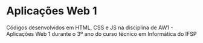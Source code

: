 # Aplicações Web 1
Códigos desenvolvidos em HTML, CSS e JS na disciplina de AW1 - Aplicações Web 1 durante o 3º ano do curso técnico em Informática do IFSP
